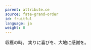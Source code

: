 ```yaml
---
parent: attribute.ce
source: fate-grand-order
id: fruitful
language: ja
weight: 0
---
```


収穫の時。
実りに喜びを、大地に感謝を。
